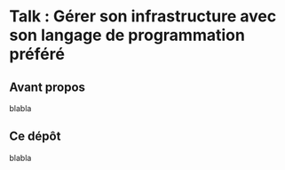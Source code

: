 # Talk : Gérer son infrastructure avec son langage de programmation préféré

## Avant propos

blabla

## Ce dépôt

blabla
